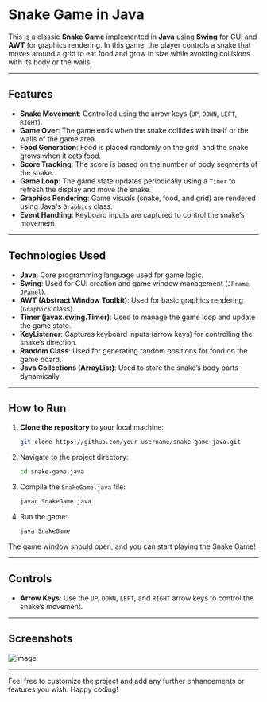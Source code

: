 # Snake Game in Java

This is a classic **Snake Game** implemented in **Java** using **Swing** for GUI and **AWT** for graphics rendering. In this game, the player controls a snake that moves around a grid to eat food and grow in size while avoiding collisions with its body or the walls.

---

## Features

- **Snake Movement**: Controlled using the arrow keys (`UP`, `DOWN`, `LEFT`, `RIGHT`).
- **Game Over**: The game ends when the snake collides with itself or the walls of the game area.
- **Food Generation**: Food is placed randomly on the grid, and the snake grows when it eats food.
- **Score Tracking**: The score is based on the number of body segments of the snake.
- **Game Loop**: The game state updates periodically using a `Timer` to refresh the display and move the snake.
- **Graphics Rendering**: Game visuals (snake, food, and grid) are rendered using Java's `Graphics` class.
- **Event Handling**: Keyboard inputs are captured to control the snake’s movement.

---

## Technologies Used

- **Java**: Core programming language used for game logic.
- **Swing**: Used for GUI creation and game window management (`JFrame`, `JPanel`).
- **AWT (Abstract Window Toolkit)**: Used for basic graphics rendering (`Graphics` class).
- **Timer (javax.swing.Timer)**: Used to manage the game loop and update the game state.
- **KeyListener**: Captures keyboard inputs (arrow keys) for controlling the snake’s direction.
- **Random Class**: Used for generating random positions for food on the game board.
- **Java Collections (ArrayList)**: Used to store the snake’s body parts dynamically.

---

## How to Run

1. **Clone the repository** to your local machine:
    ```bash
    git clone https://github.com/your-username/snake-game-java.git
    ```

2. Navigate to the project directory:
    ```bash
    cd snake-game-java
    ```

3. Compile the `SnakeGame.java` file:
    ```bash
    javac SnakeGame.java
    ```

4. Run the game:
    ```bash
    java SnakeGame
    ```

The game window should open, and you can start playing the Snake Game!

---

## Controls

- **Arrow Keys**: Use the `UP`, `DOWN`, `LEFT`, and `RIGHT` arrow keys to control the snake’s movement.

---

## Screenshots

![image](https://github.com/user-attachments/assets/80714f18-c485-46da-a34c-11faf3765479)

---

Feel free to customize the project and add any further enhancements or features you wish. Happy coding!

